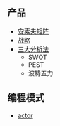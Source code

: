 ## 产品

- [安索夫矩阵](./产品/安索夫矩阵.md)
- [战略](./产品/战略.md)
- [三大分析法](http://www.sohu.com/a/251303698_100090411) 
  - SWOT
  - PEST
  - 波特五力
 
## 编程模式

- [actor](./pattern/actor/README.md)
